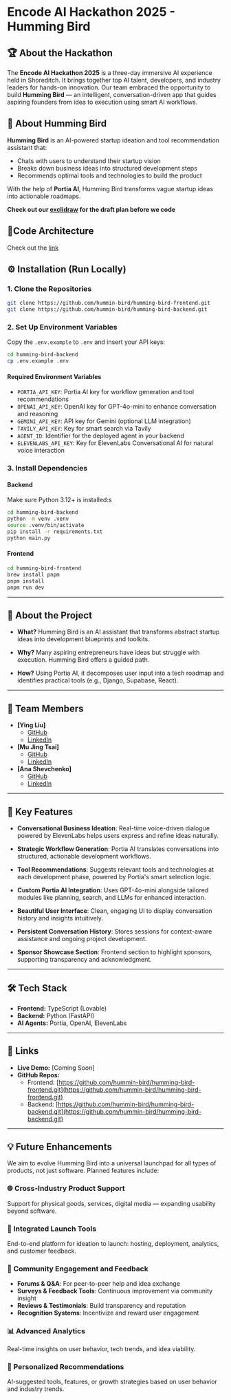 # Encode AI Hackathon 2025 - Humming Bird

## 🏆 About the Hackathon

The **Encode AI Hackathon 2025** is a three-day immersive AI experience held in Shoreditch. It brings together top AI talent, developers, and industry leaders for hands-on innovation. Our team embraced the opportunity to build **Humming Bird** — an intelligent, conversation-driven app that guides aspiring founders from idea to execution using smart AI workflows.

## 🚀 About Humming Bird

**Humming Bird** is an AI-powered startup ideation and tool recommendation assistant that:

- Chats with users to understand their startup vision
- Breaks down business ideas into structured development steps
- Recommends optimal tools and technologies to build the product

With the help of **Portia AI**, Humming Bird transforms vague startup ideas into actionable roadmaps.

**Check out our [exclidraw](https://excalidraw.com/#room=20a848c6f4d32631a366,Djw04yUeLslEFkLRntfsHw) for the draft plan before we code**

## 🎯Code Architecture

Check out the [link](https://github.com/hummin-bird/humming-bird-backend/blob/main/code_architecture.md)

## ⚙️ Installation (Run Locally)

### 1. Clone the Repositories

```bash
git clone https://github.com/hummin-bird/humming-bird-frontend.git
git clone https://github.com/hummin-bird/humming-bird-backend.git
```

### 2. Set Up Environment Variables

Copy the `.env.example` to `.env` and insert your API keys:

```bash
cd humming-bird-backend
cp .env.example .env
```

#### Required Environment Variables

- `PORTIA_API_KEY`: Portia AI key for workflow generation and tool recommendations
- `OPENAI_API_KEY`: OpenAI key for GPT-4o-mini to enhance conversation and reasoning
- `GEMINI_API_KEY`: API key for Gemini (optional LLM integration)
- `TAVILY_API_KEY`: Key for smart search via Tavily
- `AGENT_ID`: Identifier for the deployed agent in your backend
- `ELEVENLABS_API_KEY`: Key for ElevenLabs Conversational AI for natural voice interaction

### 3. Install Dependencies

#### Backend

Make sure Python 3.12+ is installed:s

```bash
cd humming-bird-backend
python -m venv .venv
source .venv/bin/activate
pip install -r requirements.txt
python main.py
```

#### Frontend

```bash
cd humming-bird-frontend
brew install pnpm
pnpm install
pnpm run dev
```

---

## 📁 About the Project

- **What?**
  Humming Bird is an AI assistant that transforms abstract startup ideas into development blueprints and toolkits.

- **Why?**
  Many aspiring entrepreneurs have ideas but struggle with execution. Humming Bird offers a guided path.

- **How?**
  Using Portia AI, it decomposes user input into a tech roadmap and identifies practical tools (e.g., Django, Supabase, React).

---

## 👥 Team Members

- **[Ying Liu]**
  - [GitHub](https://github.com/sophia172)
  - [LinkedIn](https://www.linkedin.com/in/yingliu-data/)
- **[Mu Jing Tsai]**
  - [GitHub](https://github.com/sophia172)
  - [LinkedIn](https://www.linkedin.com/in/mu-jing-tsai/)
- **[Ana Shevchenko]**
  - [GitHub](https://github.com/a17o)
  - [LinkedIn](https://www.linkedin.com/in/cronaut/)
  
---

## 🎯 Key Features

- **Conversational Business Ideation**: Real-time voice-driven dialogue powered by ElevenLabs helps users express and refine ideas naturally.

- **Strategic Workflow Generation**: Portia AI translates conversations into structured, actionable development workflows.

- **Tool Recommendations**: Suggests relevant tools and technologies at each development phase, powered by Portia's smart selection logic.

- **Custom Portia AI Integration**: Uses GPT-4o-mini alongside tailored modules like planning, search, and LLMs for enhanced interaction.

- **Beautiful User Interface**: Clean, engaging UI to display conversation history and insights intuitively.

- **Persistent Conversation History**: Stores sessions for context-aware assistance and ongoing project development.

- **Sponsor Showcase Section**: Frontend section to highlight sponsors, supporting transparency and acknowledgment.

---

## 🛠️ Tech Stack

- **Frontend:** TypeScript (Lovable)
- **Backend:** Python (FastAPI)
- **AI Agents:** Portia, OpenAI, ElevenLabs

---

## 🔗 Links

- **Live Demo:** [Coming Soon]
- **GitHub Repos:**
  - Frontend: [https://github.com/hummin-bird/humming-bird-frontend.git](https://github.com/hummin-bird/humming-bird-frontend.git)
  - Backend: [https://github.com/hummin-bird/humming-bird-backend.git](https://github.com/hummin-bird/humming-bird-backend.git)

---

## 💡 Future Enhancements

We aim to evolve Humming Bird into a universal launchpad for all types of products, not just software. Planned features include:

### 🌐 Cross-Industry Product Support

Support for physical goods, services, digital media — expanding usability beyond software.

### 🚀 Integrated Launch Tools

End-to-end platform for ideation to launch: hosting, deployment, analytics, and customer feedback.

### 👥 Community Engagement and Feedback

- **Forums & Q&A**: For peer-to-peer help and idea exchange
- **Surveys & Feedback Tools**: Continuous improvement via community insight
- **Reviews & Testimonials**: Build transparency and reputation
- **Recognition Systems**: Incentivize and reward user engagement

### 📊 Advanced Analytics

Real-time insights on user behavior, tech trends, and idea viability.

### 🤖 Personalized Recommendations

AI-suggested tools, features, or growth strategies based on user behavior and industry trends.
